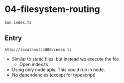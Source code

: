 # 04-filesystem-routing

```bash
bun index.ts
```

## Entry

```
http://localhost:4000/index.ts
```

- Similar to static files, but instead we execute the file
  - Open index.ts
- Using only node apis. This could run in node.
- No dependencies (except for typescript)
